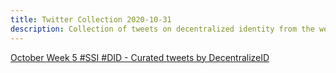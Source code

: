 ```yaml
---
title: Twitter Collection 2020-10-31
description: Collection of tweets on decentralized identity from the week preceding 10-31-2020
---
```


<a class="twitter-timeline" href="https://twitter.com/DecentralizeID/timelines/1332731256103120896">October Week 5 #SSI #DID - Curated tweets by DecentralizeID</a> <script async src="https://platform.twitter.com/widgets.js" charset="utf-8"></script>